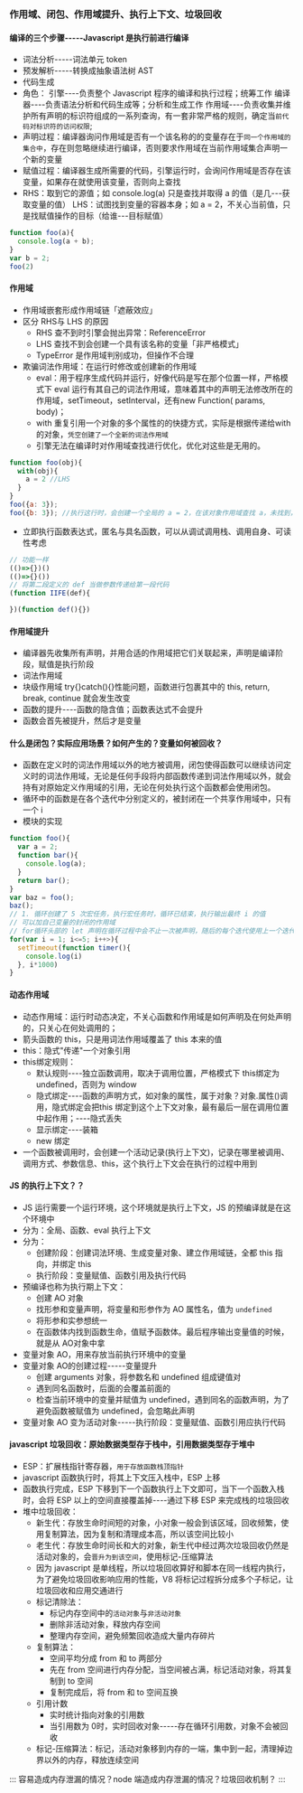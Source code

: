 ### 作用域、闭包、作用域提升、执行上下文、垃圾回收

#### 编译的三个步骤-----Javascript 是执行前进行编译

+ 词法分析-----词法单元 token
+ 预发解析-----转换成抽象语法树 AST
+ 代码生成
+ 角色：
  引擎----负责整个 Javascript 程序的编译和执行过程；统筹工作
  编译器----负责语法分析和代码生成等；分析和生成工作
  作用域----负责收集并维护所有声明的标识符组成的一系列查询，有一套非常严格的规则，确定当`前代码对标识符的访问权限`;
+ 声明过程：编译器询问作用域是否有一个该名称的的变量存在于`同一个作用域的集合中`，存在则忽略继续进行编译，否则要求作用域在当前作用域集合声明一个新的变量
+ 赋值过程：编译器生成所需要的代码，引擎运行时，会询问作用域是否存在该变量，如果存在就使用该变量，否则向上查找
+ RHS：取到它的源值；如 console.log(a) 只是查找并取得 a 的值（是几---获取变量的值）
  LHS：试图找到变量的容器本身；如 a = 2，不关心当前值，只是找赋值操作的目标（给谁---目标赋值）

```javascript
function foo(a){
  console.log(a + b);
}
var b = 2;
foo(2)
```

#### 作用域

+ 作用域嵌套形成作用域链「遮蔽效应」
+ 区分 RHS与 LHS 的原因
  + RHS 查不到时引擎会抛出异常：ReferenceError
  + LHS 查找不到会创建一个具有该名称的变量「非严格模式」
  + TypeError 是作用域判别成功，但操作不合理
+ 欺骗词法作用域：在运行时修改或创建新的作用域
  + eval：用于程序生成代码并运行，好像代码是写在那个位置一样，严格模式下 eval 运行有其自己的词法作用域，意味着其中的声明无法修改所在的作用域，setTimeout，setInterval，还有new Function( params, body)；
  + with 重复引用一个对象的多个属性的的快捷方式，实际是根据传递给with 的对象，`凭空创建了一个全新的词法作用域`
  + 引擎无法在编译时对作用域查找进行优化，优化对这些是无用的。

```javascript
function foo(obj){
  with(obj){
    a = 2 //LHS
  }
}
foo({a: 3});
foo({b: 3}); //执行这行时，会创建一个全局的 a = 2，在该对象作用域查找 a，未找到，会进行正常的词法作用域查找
```

+ 立即执行函数表达式，匿名与具名函数，可以从调试调用栈、调用自身、可读性考虑

```javascript
// 功能一样
(()=>{})()
(()=>{}())
// 将第二段定义的 def 当做参数传递给第一段代码
(function IIFE(def){

})(function def(){})
```

#### 作用域提升

+ 编译器先收集所有声明，并用合适的作用域把它们关联起来，声明是编译阶段，赋值是执行阶段
+ 词法作用域
+ 块级作用域 try{}catch(){}性能问题，函数进行包裹其中的 this, return, break, continue 就会发生改变
+ 函数的提升----函数的隐含值；函数表达式不会提升
+ 函数会首先被提升，然后才是变量

#### 什么是闭包？实际应用场景？如何产生的？变量如何被回收？

+ 函数在定义时的词法作用域以外的地方被调用，闭包使得函数可以继续访问定义时的词法作用域，无论是任何手段将内部函数传递到词法作用域以外，就会持有对原始定义作用域的引用，无论在何处执行这个函数都会使用闭包。
+ 循环中的函数是在各个迭代中分别定义的，被封闭在一个共享作用域中，只有一个 i
+ 模块的实现

```javascript
function foo(){
  var a = 2;
  function bar(){
    console.log(a);
  }
  return bar();
}
var baz = foo();
baz();
// 1. 循环创建了 5 次宏任务，执行宏任务时，循环已结束，执行输出最终 i 的值
// 可以加自己变量的封闭的作用域
// for循环头部的 let 声明在循环过程中会不止一次被声明，随后的每个迭代使用上一个迭代结束的值初始化这个变量*****
for(var i = 1; i<=5; i++>){
  setTimeout(function timer(){
    console.log(i)
  }, i*1000)
}
```

#### 动态作用域

+ 动态作用域：运行时动态决定，不关心函数和作用域是如何声明及在何处声明的，只关心在何处调用的；
+ 箭头函数的 this，只是用词法作用域覆盖了 this 本来的值
+ this：隐式"传递"一个对象引用
+ this绑定规则：
  + 默认规则----独立函数调用，取决于调用位置，严格模式下 this绑定为 undefined，否则为 window
  + 隐式绑定----函数的声明方式，如对象的属性，属于对象？对象.属性()调用，隐式绑定会把this 绑定到这个上下文对象，最有最后一层在调用位置中起作用；----隐式丢失
  + 显示绑定----装箱
  + new 绑定
+ 一个函数被调用时，会创建一个活动记录(执行上下文)，记录在哪里被调用、调用方式、参数信息、this，这个执行上下文会在执行的过程中用到

#### JS 的执行上下文？？

+ JS 运行需要一个运行环境，这个环境就是执行上下文，JS 的预编译就是在这个环境中
+ 分为：全局、函数、eval 执行上下文
+ 分为：
  + 创建阶段：创建词法环境、生成变量对象、建立作用域链，全都 this 指向，并绑定 this
  + 执行阶段：变量赋值、函数引用及执行代码
+ 预编译也称为执行期上下文：
  + 创建 AO 对象
  + 找形参和变量声明，将变量和形参作为 AO 属性名，值为 `undefined`
  + 将形参和实参想统一
  + 在函数体内找到函数生命，值赋予函数体。最后程序输出变量值的时候，就是从 AO对象中拿
+ 变量对象 AO，用来存放当前执行环境中的变量
+ 变量对象 AO的创建过程-----变量提升
  + 创建 arguments 对象，将参数名和 undefined 组成键值对
  + 遇到同名函数时，后面的会覆盖前面的
  + 检查当前环境中的变量并赋值为 undefined，遇到同名的函数声明，为了避免函数被赋值为 undefined，会忽略此声明
+ 变量对象 AO 变为活动对象-----执行阶段：变量赋值、函数引用应执行代码

#### javascript 垃圾回收：原始数据类型存于栈中，引用数据类型存于堆中

+ ESP：扩展栈指针寄存器，`用于存放函数栈顶指针`
+ javascript 函数执行时，将其上下文压入栈中，ESP 上移
+ 函数执行完成，ESP 下移到下一个函数执行上下文即可，当下一个函数入栈时，会将 ESP 以上的空间直接覆盖掉----通过下移 ESP 来完成栈的垃圾回收
+ 堆中垃圾回收：
  + 新生代：存放生命时间短的对象，小对象一般会到该区域，回收频繁，使用复制算法，因为复制和清理成本高，所以该空间比较小
  + 老生代：存放生命时间长和大的对象，新生代中经过两次垃圾回收仍然是活动对象的，会`晋升为到该空间`，使用标记-压缩算法
  + 因为 javascript 是单线程，所以垃圾回收算好和脚本在同一线程内执行，为了避免垃圾回收影响应用的性能，V8 将标记过程拆分成多个子标记，让垃圾回收和应用交通进行
  + 标记清除法：
    + 标记内存空间中的`活动对象`与`非活动对象`
    + 删除非活动对象，释放内存空间
    + 整理内存空间，避免频繁回收造成大量内存碎片
  + 复制算法：
    + 空间平均分成 from 和 to 两部分
    + 先在 from 空间进行内存分配，当空间被占满，标记活动对象，将其复制到 to 空间
    + 复制完成后，将 from 和 to 空间互换
  + 引用计数
    + 实时统计指向对象的引用数
    + 当引用数为 0时，实时回收对象-----存在循环引用数，对象不会被回收
  + 标记-压缩算法：标记，活动对象移到内存的一端，集中到一起，清理掉边界以外的内存，释放连续空间

:::
容易造成内存泄漏的情况？node 端造成内存泄漏的情况？垃圾回收机制？
:::
